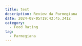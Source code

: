 ```yaml
---
title: test
description: Review da Parmegiana
date: 2024-08-05T19:43:45.341Z
category:
  - Food Rating
tag:
  - Parmegiana
---
```


